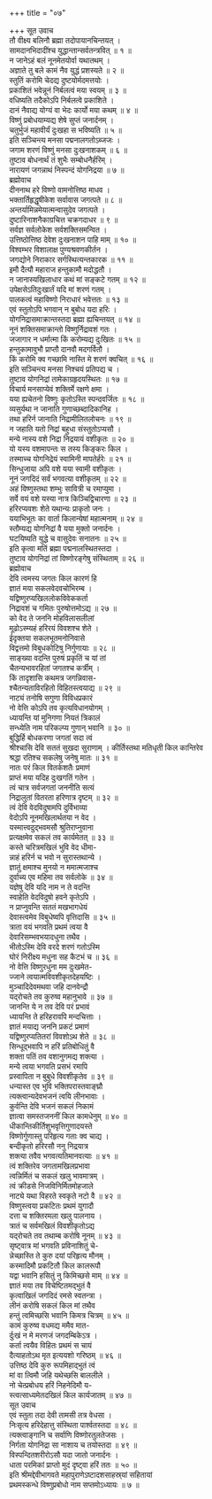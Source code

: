 +++
title = "०७"

+++
सूत उवाच  
तौ वीक्ष्य बलिनौ ब्रह्मा तदोपायानचिन्तयत् ।  
सामदानभिदादींश्च युद्धान्तान्सर्वतन्त्रवित् ॥ १ ॥  
न जानेऽहं बलं नूनमेतयोर्वा यथातथम् ।  
अज्ञाते तु बले कामं नैव युद्धं प्रशस्यते ॥ २ ॥  
स्तुतिं करोमि चेदद्य दुष्टयोर्मदमत्तयोः ।  
प्रकाशितं भवेन्नूनं निर्बलत्वं मया स्वयम् ॥ ३ ॥  
वधिष्यति तदैकोऽपि निर्बलत्वे प्रकाशिते ।  
दानं नैवाद्य योग्यं वा भेदः कार्यो मया कथम् ॥ ४ ॥  
विष्णुं प्रबोधयाम्यद्य शेषे सुप्तं जनार्दनम् ।  
चतुर्भुजं महावीर्यं दुःखहा स भविष्यति ॥ ५ ॥  
इति सञ्चिन्त्य मनसा पद्मनालगतोऽब्जजः ।  
जगाम शरणं विष्णुं मनसा दुःखनाशकम् ॥ ६ ॥  
तुष्टाव बोधनार्थं तं शुभैः सम्बोधनैर्हरिम् ।  
नारायणं जगन्नाथं निस्पन्दं योगनिद्रया ॥ ७ ॥  
ब्रह्मोवाच  
दीननाथ हरे विष्णो वामनोत्तिष्ठ माधव ।  
भक्तार्तिहृद्धृषीकेश सर्वावास जगत्पते ॥ ८ ॥  
अन्तर्यामिन्नमेयात्मन्वासुदेव जगत्पते ।  
दुष्टारिनाशनैकाग्रचित्त चक्रगदाधर ॥ ९ ॥  
सर्वज्ञ सर्वलोकेश सर्वशक्तिसमन्वित ।  
उत्तिष्ठोत्तिष्ठ देवेश दुःखनाशन पाहि माम् ॥ १० ॥  
विश्वम्भर विशालाक्ष पुण्यश्रवणकीर्तन ।  
जगद्योने निराकार सर्गस्थित्यन्तकारक ॥ ११ ॥  
इमौ दैत्यौ महाराज हन्तुकामौ मदोद्धतौ ।  
न जानास्यखिलाधार कथं मां सङ्कटे गतम् ॥ १२ ॥  
उपेक्षसेऽतिदुःखार्तं यदि मां शरणं गतम् ।  
पालकत्वं महाविष्णो निराधारं भवेत्ततः ॥ १३ ॥  
एवं स्तुतोऽपि भगवान् न बुबोध यदा हरिः ।  
योगनिद्रासमाक्रान्तस्तदा ब्रह्मा ह्यचिन्तयत् ॥ १४ ॥  
नूनं शक्तिसमाक्रान्तो विष्णुर्निद्रावशं गतः ।  
जजागार न धर्मात्मा किं करोम्यद्य दुःखितः ॥ १५ ॥  
हन्तुकामावुभौ प्राप्तौ दानवौ मदगर्वितौ ।  
किं करोमि क्व गच्छामि नास्ति मे शरणं क्वचित् ॥ १६ ॥  
इति सञ्चिन्त्य मनसा निश्चयं प्रतिपद्य च ।  
तुष्टाव योगनिद्रां तामेकाग्रहृदयस्थितः ॥ १७ ॥  
विचार्य मनसाप्येवं शक्तिर्मे रक्षणे क्षमा ।  
यया ह्यचेतनो विष्णुः कृतोऽस्ति स्पन्दवर्जितः ॥ १८ ॥  
व्यसुर्यथा न जानाति गुणाच्छब्दादिकानिह ।  
तथा हरिर्न जानाति निद्रामीलितलोचनः ॥ १९ ॥  
न जहाति यतो निद्रां बहुधा संस्तुतोऽप्यसौ ।  
मन्ये नास्य वशे निद्रा निद्रयायं वशीकृतः ॥ २० ॥  
यो यस्य वशमापन्तः स तस्य किङ्करः किल ।  
तस्माच्च योगनिद्रेयं स्वामिनी मापतेर्हरेः ॥ २१ ॥  
सिन्धुजाया अपि वशे यया स्वामी वशीकृतः ।  
नूनं जगदिदं सर्वं भगवत्या वशीकृतम् ॥ २२ ॥  
अहं विष्णुस्तथा शम्भुः सावित्री च रमाप्युमा ।  
सर्वे वयं वशे यस्या नात्र किञ्चिद्विचारणा ॥ २३ ॥  
हरिरप्यवशः शेते यथान्यः प्राकृतो जनः ।  
ययाभिभूतः का वार्ता किलान्येषां महात्मनाम् ॥ २४ ॥  
स्तौम्यद्य योगनिद्रां वै यया मुक्तो जनार्दनः ।  
घटयिष्यति युद्धे च वासुदेवः सनातनः ॥ २५ ॥  
इति कृत्वा मतिं ब्रह्मा पद्मनालस्थितस्तदा ।  
तुष्टाव योगनिद्रां तां विष्णोरङ्गेषु संस्थिताम् ॥ २६ ॥  
ब्रह्मोवाच  
देवि त्वमस्य जगतः किल कारणं हि  
     ज्ञातं मया सकलवेदवचोभिरम्ब ।  
यद्विष्णुरप्यखिललोकविवेककर्ता  
     निद्रावशं च गमितः पुरुषोत्तमोऽद्य ॥ २७ ॥  
को वेद ते जननि मोहविलासलीलां  
     मूढोऽस्म्यहं हरिरयं विवशश्च शेते ।  
ईदृक्तया सकलभूतमनोनिवासे  
     विद्वत्तमो विबुधकोटिषु निर्गुणायाः ॥ २८ ॥  
साङ्ख्या वदन्ति पुरुषं प्रकृतिं च यां तां  
     चैतन्यभावरहितां जगतश्च कर्त्रीम् ।  
किं तादृशासि कथमत्र जगन्निवास-  
     श्चैतन्यताविरहितो विहितस्त्वयाद्य ॥ २९ ॥  
नाट्यं तनोषि सगुणा विविधप्रकारं  
     नो वेत्ति कोऽपि तव कृत्यविधानयोगम् ।  
ध्यायन्ति यां मुनिगणा नियतं त्रिकालं  
     सन्ध्येति नाम परिकल्प्य गुणान् भवानि ॥ ३० ॥  
बुद्धिर्हि बोधकरणा जगतां सदा त्वं  
     श्रीश्चासि देवि सततं सुखदा सुराणाम् ।
कीर्तिस्तथा मतिधृती किल कान्तिरेव  
     श्रद्धा रतिश्च सकलेषु जनेषु मातः ॥ ३१ ॥  
नातः परं किल वितर्कशतैः प्रमाणं  
     प्राप्तं मया यदिह दुःखगतिं गतेन ।  
त्वं चात्र सर्वजगतां जननीति सत्यं  
     निद्रालुतां वितरता हरिणात्र दृष्टम् ॥ ३२ ॥  
त्वं देवि वेदविदुषामपि दुर्विभाव्या  
     वेदोऽपि नूनमखिलार्थतया न वेद ।  
यस्मात्त्वदुद्‌भवमसौ श्रुतिराप्नुवाना  
     प्रत्यक्षमेव सकलं तव कार्यमेतत् ॥ ३३ ॥  
कस्ते चरित्रमखिलं भुवि वेद धीमा-  
     न्नाहं हरिर्न च भवो न सुरास्तथान्ये ।  
ज्ञातुं क्षमाश्च मुनयो न ममात्मजाश्च  
     दुर्वाच्य एव महिमा तव सर्वलोके ॥ ३४ ॥  
यज्ञेषु देवि यदि नाम न ते वदन्ति  
     स्वाहेति वेदविदुषो हवने कृतेऽपि ।  
न प्राप्नुवन्ति सततं मखभागधेयं  
     देवास्त्वमेव विबुधेष्वपि वृत्तिदासि ॥ ३५ ॥  
त्राता वयं भगवति प्रथमं त्वया वै  
     देवारिसम्भवभयादधुना तथैव ।  
भीतोऽस्मि देवि वरदे शरणं गतोऽस्मि  
     घोरं निरीक्ष्य मधुना सह कैटभं च ॥ ३६ ॥  
नो वेत्ति विष्णुरधुना मम दुःखमेत-  
     ज्जाने त्वयात्मविवशीकृतदेहयष्टिः ।  
मुञ्चादिदेवमथवा जहि दानवेन्द्रौ  
     यद्‌रोचते तव कुरुष्व महानुभावे ॥ ३७ ॥  
जानन्ति ये न तव देवि परं प्रभावं  
     ध्यायन्ति ते हरिहरावपि मन्दचित्ताः ।  
ज्ञातं मयाद्य जननि प्रकटं प्रमाणं  
     यद्विष्णुरप्यतितरां विवशोऽथ शेते ॥ ३८ ॥  
सिन्धूद्‌भवापि न हरिं प्रतिबोधितुं वै  
     शक्ता पतिं तव वशानुगमद्य शक्त्या ।  
मन्ये त्वया भगवति प्रसभं रमापि  
     प्रस्वापिता न बुबुधे विवशीकृतेव ॥ ३९ ॥  
धन्यास्त एव भुवि भक्तिपरास्तवाङ्घ्रौ  
     त्यक्त्वान्यदेवभजनं त्वयि लीनभावाः ।  
कुर्वन्ति देवि भजनं सकलं निकामं  
     ज्ञात्वा समस्तजननीं किल कामधेनुम् ॥ ४० ॥  
धीकान्तिकीर्तिशुभवृत्तिगुणादयस्ते  
     विष्णोर्गुणास्तु परिहृत्य गताः क्व चाद्य ।  
बन्दीकृतो हरिरसौ ननु निद्रयात्र  
     शक्त्या तवैव भगवत्यतिमानवत्याः ॥ ४१ ॥  
त्वं शक्तिरेव जगतामखिलप्रभावा  
     त्वन्निर्मितं च सकलं खलु भावमात्रम् ।  
त्वं क्रीडसे निजविनिर्मितमोहजाले  
     नाट्ये यथा विहरते स्वकृते नटो वै ॥ ४२ ॥  
विष्णुस्त्वया प्रकटितः प्रथमं युगादौ  
     दत्ता च शक्तिरमला खलु पालनाय ।  
त्रातं च सर्वमखिलं विवशीकृतोऽद्य  
     यद्‌रोचते तव तथाम्ब करोषि नूनम् ॥ ४३ ॥  
सृष्ट्वात्र मां भगवति प्रविनाशितुं चे-  
     न्नेच्छास्ति ते कुरु दयां परिहृत्य मौनम् ।  
कस्मादिमौ प्रकटितौ किल कालरूपौ  
     यद्वा भवानि हसितुं नु किमिच्छसे माम् ॥ ४४ ॥  
ज्ञातं मया तव विचेष्टितमद्‌भुतं वै  
     कृत्वाखिलं जगदिदं रमसे स्वतन्त्रा ।  
लीनं करोषि सकलं किल मां तथैव  
     हन्तुं त्वमिच्छसि भवानि किमत्र चित्रम् ॥ ४५ ॥  
कामं कुरुष्व वधमद्य ममैव मात-  
     र्दुःखं न मे मरणजं जगदम्बिकेऽत्र ।  
कर्ता त्वयैव विहितः प्रथमं स चायं  
     दैत्याहतोऽथ मृत इत्ययशो गरिष्ठम् ॥ ४६ ॥  
उत्तिष्ठ देवि कुरु रूपमिहाद्‌भुतं त्वं  
     मां वा त्विमौ जहि यथेच्छसि बाललीले ।  
नो चेत्प्रबोधय हरिं निहनेदिमौ य-  
     स्त्वत्साध्यमेतदखिलं किल कार्यजातम् ॥ ४७ ॥  
सूत उवाच  
एवं स्तुता तदा देवी तामसी तत्र वेधसा ।  
निःसृत्य हरिदेहात्तु संस्थिता पार्श्वतस्तदा ॥ ४८ ॥  
त्यक्त्वाङ्गानि च सर्वाणि विष्णोरतुलतेजसः ।  
निर्गता योगनिद्रा सा नाशाय च तयोस्तदा ॥ ४९ ॥  
विस्पन्दितशरीरोऽसौ यदा जातो जनार्दनः ।  
धाता परमिकां प्राप्तो मुदं दृष्ट्वा हरिं ततः ॥ ५० ॥  
इति श्रीमद्देवीभागवते महापुराणेऽष्टादशसाहस्र्यां सहितायां  
प्रथमस्कन्धे विष्णुप्रबोधो नाम सप्तमोऽध्यायः ॥ ७ ॥

